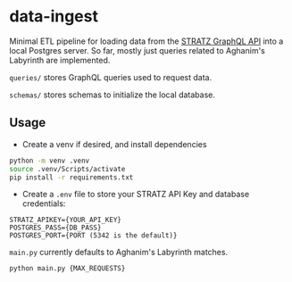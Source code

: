 # data-ingest
Minimal ETL pipeline for loading data from the [STRATZ GraphQL API](https://stratz.com/api) into a local Postgres server. So far, mostly just queries related to Aghanim's Labyrinth are implemented.

`queries/` stores GraphQL queries used to request data.

`schemas/` stores schemas to initialize the local database.

## Usage
- Create a venv if desired, and install dependencies
```bash
python -m venv .venv
source .venv/Scripts/activate
pip install -r requirements.txt
```
- Create a `.env` file to store your STRATZ API Key and database credentials:
```.env
STRATZ_APIKEY={YOUR_API_KEY}
POSTGRES_PASS={DB_PASS}
POSTGRES_PORT={PORT (5342 is the default)}
```

`main.py` currently defaults to Aghanim's Labyrinth matches.
```
python main.py {MAX_REQUESTS}
```
